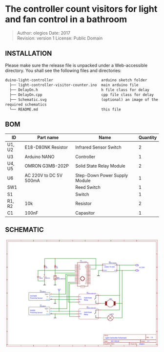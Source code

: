 The controller count visitors 
for light and fan control in a bathroom
=====================================================================

> Author: olegios
> Date: 2017  
> Revision: version 1
> License: Public Domain

INSTALLATION
------------

Please make sure the release file is unpacked under a Web-accessible
directory. You shall see the following files and directories:

    duino-light-controller                      arduino sketch folder
      ├── light-controller-visitor-counter.ino  main arduino file
      ├── DelayOn.h                             h file class for delay
      ├── DelayOn.cpp                           cpp file class for delay
      ├── Schematic.svg                         (optional) an image of the required schematics       
      └── README.md                             this file

BOM
----

ID     |Part name      		      |Name 					                |Quantity
-------|------------------------|-------------------------------|-----------
U1, U2 | E18-D80NK Resistor     | Infrared Sensor Switch 	      | 2       
U3	   | Arduino NANO			      | Controller				            | 1       
U4, U5 | OMRON G3MB-202P		    | Solid State Relay Module 	    | 2       
U6	   | AC 220V to DC 5V 500mA | Step-Down Power Supply Module | 1 	
SW1 	 |    					          | Reed Switch    				        | 1       
S1 	   | 						            | Switch   					            | 1        
R1, R2 | 10k   				          | Resistor    				          | 2        
C1     | 100nF   				        | Capasitor    				          | 1        

SCHEMATIC
---------
![schematic](https://github.com/olegios/arduino-light-controller/blob/master/Schematic.svg)
